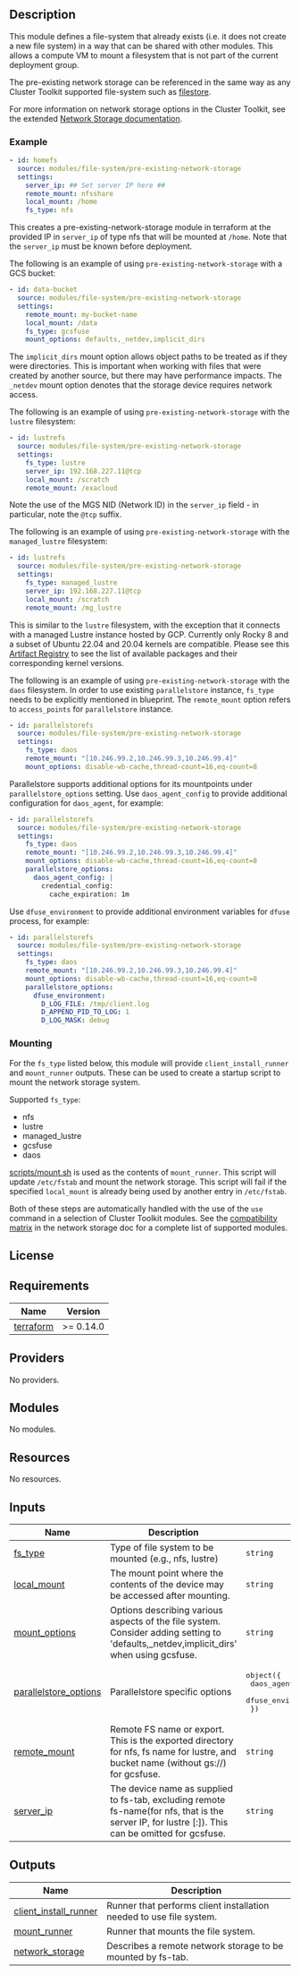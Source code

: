 ## Description

This module defines a file-system that already exists (i.e. it does not create
a new file system) in a way that can be shared with other modules. This allows
a compute VM to mount a filesystem that is not part of the current deployment
group.

The pre-existing network storage can be referenced in the same way as any Cluster
Toolkit supported file-system such as [filestore](../filestore/README.md).

For more information on network storage options in the Cluster Toolkit, see
the extended [Network Storage documentation](../../../../docs/network_storage.md).

### Example

```yaml
- id: homefs
  source: modules/file-system/pre-existing-network-storage
  settings:
    server_ip: ## Set server IP here ##
    remote_mount: nfsshare
    local_mount: /home
    fs_type: nfs
```

This creates a pre-existing-network-storage module in terraform at the
provided IP in `server_ip` of type nfs that will be mounted at `/home`. Note
that the `server_ip` must be known before deployment.

The following is an example of using `pre-existing-network-storage` with a GCS
bucket:

```yaml
- id: data-bucket
  source: modules/file-system/pre-existing-network-storage
  settings:
    remote_mount: my-bucket-name
    local_mount: /data
    fs_type: gcsfuse
    mount_options: defaults,_netdev,implicit_dirs
```

The `implicit_dirs` mount option allows object paths to be treated as if they
were directories. This is important when working with files that were created by
another source, but there may have performance impacts. The `_netdev` mount option
denotes that the storage device requires network access.

The following is an example of using `pre-existing-network-storage` with the `lustre`
filesystem:

```yaml
- id: lustrefs
  source: modules/file-system/pre-existing-network-storage
  settings:
    fs_type: lustre
    server_ip: 192.168.227.11@tcp
    local_mount: /scratch
    remote_mount: /exacloud
```

Note the use of the MGS NID (Network ID) in the `server_ip` field - in particular, note the `@tcp` suffix.

The following is an example of using `pre-existing-network-storage` with the
`managed_lustre` filesystem:

```yaml
- id: lustrefs
  source: modules/file-system/pre-existing-network-storage
  settings:
    fs_type: managed_lustre
    server_ip: 192.168.227.11@tcp
    local_mount: /scratch
    remote_mount: /mg_lustre
```

This is similar to the `lustre` filesystem, with the exception that it connects
with a managed Lustre instance hosted by GCP.  Currently only Rocky 8 and a
subset of Ubuntu 22.04 and 20.04 kernels are compatible.  Please see this
[Artifact Registry](https://pantheon.corp.google.com/artifacts/browse/lustre-client-binaries/us?e=-13802955&hl=en&invt=Abuvpg&mods=logs_tg_prod&project=lustre-client-binaries)
to see the list of available packages and their corresponding kernel versions.

The following is an example of using `pre-existing-network-storage` with the `daos`
filesystem. In order to use existing `parallelstore` instance, `fs_type` needs to be
explicitly mentioned in blueprint. The `remote_mount` option refers to `access_points`
for `parallelstore` instance.

```yaml
- id: parallelstorefs
  source: modules/file-system/pre-existing-network-storage
  settings:
    fs_type: daos
    remote_mount: "[10.246.99.2,10.246.99.3,10.246.99.4]"
    mount_options: disable-wb-cache,thread-count=16,eq-count=8
```

Parallelstore supports additional options for its mountpoints under `parallelstore_options` setting.
Use `daos_agent_config` to provide additional configuration for `daos_agent`, for example:

```yaml
- id: parallelstorefs
  source: modules/file-system/pre-existing-network-storage
  settings:
    fs_type: daos
    remote_mount: "[10.246.99.2,10.246.99.3,10.246.99.4]"
    mount_options: disable-wb-cache,thread-count=16,eq-count=8
    parallelstore_options:
      daos_agent_config: |
        credential_config:
          cache_expiration: 1m
```

Use `dfuse_environment` to provide additional environment variables for `dfuse` process, for example:

```yaml
- id: parallelstorefs
  source: modules/file-system/pre-existing-network-storage
  settings:
    fs_type: daos
    remote_mount: "[10.246.99.2,10.246.99.3,10.246.99.4]"
    mount_options: disable-wb-cache,thread-count=16,eq-count=8
    parallelstore_options:
      dfuse_environment:
        D_LOG_FILE: /tmp/client.log
        D_APPEND_PID_TO_LOG: 1
        D_LOG_MASK: debug
```

### Mounting

For the `fs_type` listed below, this module will provide `client_install_runner`
and `mount_runner` outputs. These can be used to create a startup script to
mount the network storage system.

Supported `fs_type`:

- nfs
- lustre
- managed_lustre
- gcsfuse
- daos

[scripts/mount.sh](./scripts/mount.sh) is used as the contents of
`mount_runner`. This script will update `/etc/fstab` and mount the network
storage. This script will fail if the specified `local_mount` is already being
used by another entry in `/etc/fstab`.

Both of these steps are automatically handled with the use of the `use` command
in a selection of Cluster Toolkit modules. See the [compatibility matrix][matrix] in
the network storage doc for a complete list of supported modules.

[matrix]: ../../../docs/network_storage.md#compatibility-matrix

## License

<!-- BEGINNING OF PRE-COMMIT-TERRAFORM DOCS HOOK -->
## Requirements

| Name | Version |
|------|---------|
| <a name="requirement_terraform"></a> [terraform](#requirement\_terraform) | >= 0.14.0 |

## Providers

No providers.

## Modules

No modules.

## Resources

No resources.

## Inputs

| Name | Description | Type | Default | Required |
|------|-------------|------|---------|:--------:|
| <a name="input_fs_type"></a> [fs\_type](#input\_fs\_type) | Type of file system to be mounted (e.g., nfs, lustre) | `string` | `"nfs"` | no |
| <a name="input_local_mount"></a> [local\_mount](#input\_local\_mount) | The mount point where the contents of the device may be accessed after mounting. | `string` | `"/mnt"` | no |
| <a name="input_mount_options"></a> [mount\_options](#input\_mount\_options) | Options describing various aspects of the file system. Consider adding setting to 'defaults,\_netdev,implicit\_dirs' when using gcsfuse. | `string` | `"defaults,_netdev"` | no |
| <a name="input_parallelstore_options"></a> [parallelstore\_options](#input\_parallelstore\_options) | Parallelstore specific options | <pre>object({<br/>    daos_agent_config = optional(string, "")<br/>    dfuse_environment = optional(map(string), {})<br/>  })</pre> | `{}` | no |
| <a name="input_remote_mount"></a> [remote\_mount](#input\_remote\_mount) | Remote FS name or export. This is the exported directory for nfs, fs name for lustre, and bucket name (without gs://) for gcsfuse. | `string` | n/a | yes |
| <a name="input_server_ip"></a> [server\_ip](#input\_server\_ip) | The device name as supplied to fs-tab, excluding remote fs-name(for nfs, that is the server IP, for lustre <MGS NID>[:<MGS NID>]). This can be omitted for gcsfuse. | `string` | `""` | no |

## Outputs

| Name | Description |
|------|-------------|
| <a name="output_client_install_runner"></a> [client\_install\_runner](#output\_client\_install\_runner) | Runner that performs client installation needed to use file system. |
| <a name="output_mount_runner"></a> [mount\_runner](#output\_mount\_runner) | Runner that mounts the file system. |
| <a name="output_network_storage"></a> [network\_storage](#output\_network\_storage) | Describes a remote network storage to be mounted by fs-tab. |
<!-- END OF PRE-COMMIT-TERRAFORM DOCS HOOK -->
